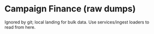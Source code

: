 # Campaign Finance (raw dumps)
Ignored by git; local landing for bulk data.
Use services/ingest loaders to read from here.